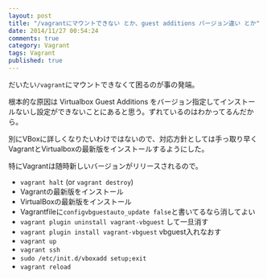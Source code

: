```yaml
---
layout: post
title: "/vagrantにマウントできない とか、guest additions バージョン違い とか"
date: 2014/11/27 00:54:24
comments: true
category: Vagrant
tags: Vagrant
published: true
---
```


だいたい`/vagrant`にマウントできなくて困るのが事の発端。

根本的な原因は Virtualbox Guest Additions をバージョン指定してインストールないし設定ができないことにあると思う。ずれているのはわかってるんだから。

別にVBoxに詳しくなりたいわけではないので、対応方針としては手っ取り早くVagrantとVirtualboxの最新版をインストールするようにした。

特にVagrantは随時新しいバージョンがリリースされるので。

+ `vagrant halt` (or `vagrant destroy`)
+ Vagrantの最新版をインストール
+ VirtualBoxの最新版をインストール
+ Vagrantfileに`configvbguestauto_update false`と書いてるなら消してよい
+ `vagrant plugin uninstall vagrant-vbguest` して一旦消す
+ `vagrant plugin install vagrant-vbguest` vbguest入れなおす
+ `vagrant up`
+ `vagrant ssh`
+ `sudo /etc/init.d/vboxadd setup;exit`
+ `vagrant reload`